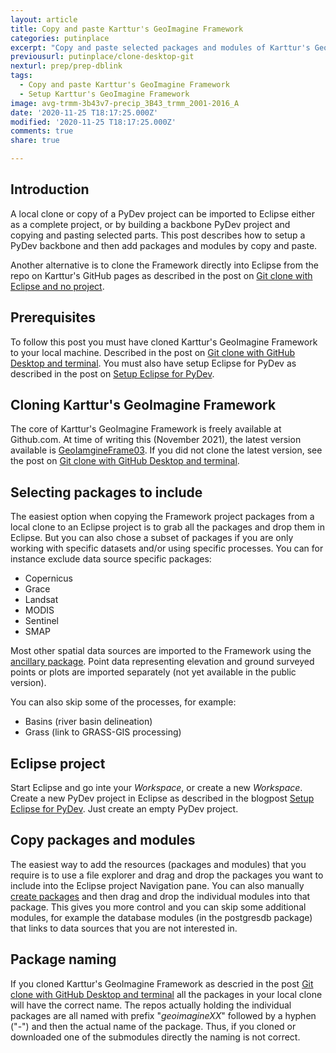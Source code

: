 ```yaml
---
layout: article
title: Copy and paste Karttur's GeoImagine Framework
categories: putinplace
excerpt: "Copy and paste selected packages and modules of Karttur's GeoImagine Framework in Eclipse"
previousurl: putinplace/clone-desktop-git
nexturl: prep/prep-dblink
tags:
  - Copy and paste Karttur's GeoImagine Framework
  - Setup Karttur's GeoImagine Framework
image: avg-trmm-3b43v7-precip_3B43_trmm_2001-2016_A
date: '2020-11-25 T18:17:25.000Z'
modified: '2020-11-25 T18:17:25.000Z'
comments: true
share: true

---
```


## Introduction

A local clone or copy of a PyDev project can be imported to <span class='app'>Eclipse</span> either as a complete project, or by building a backbone PyDev project and copying and pasting selected parts. This post describes how to setup a PyDev backbone and then add packages and modules by copy and paste.

Another alternative is to clone the Framework directly into <span class='app'>Eclipse</span> from the repo on Karttur's GitHub pages as described in the post on [Git clone with Eclipse and no project](../putinplace-clone-eclipse-no-proj/).

## Prerequisites

To follow this post you must have cloned Karttur's GeoImagine Framework to your local machine. Described in the post on [Git clone with GitHub Desktop and terminal](../putinplace-clone-desktop-git). You must also have setup Eclipse for PyDev as described in the post on [Setup Eclipse for PyDev](https://karttur.github.io/setup-ide/setup-ide/install-eclipse/).

## Cloning Karttur's GeoImagine Framework

The core of Karttur's GeoImagine Framework is freely available at Github.com. At time of writing this (November 2021), the latest version available is [GeoIamgineFrame03](https://github.com/karttur/geoimagine03frame). If you did not clone the latest version, see the post on [Git clone with GitHub Desktop and terminal](../putinplace-clone-desktop-git).

## Selecting packages to include

The easiest option when copying the Framework project packages from a local clone to an <span class='app'>Eclipse</span> project is to grab all the packages and drop them in <span class='app'>Eclipse</span>. But you can also chose a subset of packages if you are only working with specific datasets and/or using specific processes. You can for instance exclude data source specific packages:

- Copernicus
- Grace
- Landsat
- MODIS
- Sentinel
- SMAP

Most other spatial data sources are imported to the Framework using the [ancillary package](https://github.com/karttur/geoimagine-ancillary). Point data representing elevation and ground surveyed points or plots are imported separately (not yet available in the public version).

You can also skip some of the processes, for example:

- Basins (river basin delineation)
- Grass (link to GRASS-GIS processing)

## Eclipse project


Start <span class='app'>Eclipse</span> and go inte your _Workspace_, or create a new _Workspace_. Create a new PyDev project in <span class='app'>Eclipse</span> as described in the blogpost [Setup Eclipse for PyDev](https://karttur.github.io/setup-ide/setup-ide/install-eclipse/#create-pydev-project). Just create an empty PyDev project.

## Copy packages and modules

The easiest way to add the resources (packages and modules) that you require is to use a file explorer and drag and drop the packages you want to include into the <span class='app'>Eclipse</span> project <span class='tab'>Navigation</span> pane.  You can also manually [create packages](https://karttur.github.io/setup-ide/setup-ide/install-eclipse/#create-pydev-package) and then drag and drop the individual modules into that package. This gives you more control and you can skip some additional modules, for example the database modules (in the postgresdb package) that links to data sources that you are not interested in.

## Package naming

If you cloned Karttur's GeoImagine Framework as descried in the post [Git clone with GitHub Desktop and terminal](../putinplace-clone-desktop-git/) all the packages in your local clone will have the correct name. The repos actually holding the individual packages are all named with prefix "_geoimagineXX_" followed by a hyphen ("-") and then the actual name of the package. Thus, if you cloned or downloaded one of the submodules directly the naming is not correct. 
